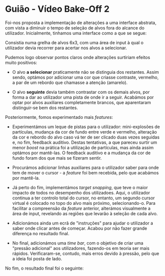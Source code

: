 # Guião - Vídeo Bake-Off 2

Foi-nos proposta a implementação de alterações a uma interface abstrata, com vista a diminuir o tempo de seleção de alvos fora do alcance do utilizador. Inicialmente, tinhamos uma interface como a que se segue:

<!-- imagem a passar -->

Consistia numa grelha de alvos 6x3, com uma área de input à qual o utilizador devia recorrer para acertar nos alvos a selecionar.

Pudemos logo observar pontos claros onde alterações surtiriam efeitos muito positivos:

<!-- as imagens relativas a cada feature devem estar a passar, bem como stats ig -->

- O alvo **a selecionar** praticamente não se distinguia dos restantes. Assim sendo, optámos por adicionar uma cor que criasse contraste, vermelho, a par de um rebordo que chamasse a atenção (amarelo).

- O alvo **seguinte** devia também contrastar com os demais alvos, por forma a dar ao utilizador uma pista de onde ir a seguir. Acabámos por optar por alvos auxiliares completamente brancos, que aparentaram distinguir-se bem dos restantes.

Posteriormente, fomos experimentado mais _features_:

- Experimentámos um leque de pistas para o utilizador: mini-explosões de partículas, mudança da cor de fundo entre verde e vermelho, alteração da cor e rebordo do alvo caso vá ter de ser clicado duas vezes seguidas e, no fim, feedback auditivo. Destas tentativas, a que pareceu surtir um menor _boost_ na prática foi a utilização de partículas, mas ainda assim optámos por mantê-las. O feedback auditivo e a mudança da cor de fundo foram dos que mais se fizeram sentir.

- Procurámos adicionar linhas auxiliares para o utilizador saber para onde tem de mover o cursor - a _feature_ foi bem recebida, pelo que acabámos por mantê-la.

- Já perto do fim, implementámos _target snapping_, que teve o maior impacto de todos no desempenho dos utilizadoes. Aqui, o utilizador continua a ter controlo total do cursor, no entanto, um segundo cursor virtual é colocado no topo do alvo mais próximo, selecionando-o. Para facilitar a compreensão da _feature_ anterior, alterámos visualmente a área de input, revelando as regiões que levarão à seleção de cada alvo.

- Adicionámos ainda um ecrã de "instruções" para ajudar o utilizador a saber onde clicar antes de começar. Acabou por não fazer grande diferença no resultado final.
  
- No final, adicionámos uma _time bar_, com o objetivo de criar uma "pressão adicional" aos utilizadores, fazendo-os em teoria ser mais rápidos. Verificaram-se, contudo, mais erros devido à pressão, pelo que a ideia foi posta de lado.

No fim, o resultado final foi o seguinte:

<!-- passa-se uma attempt completa na versão final e listagem das features incluídas -->

